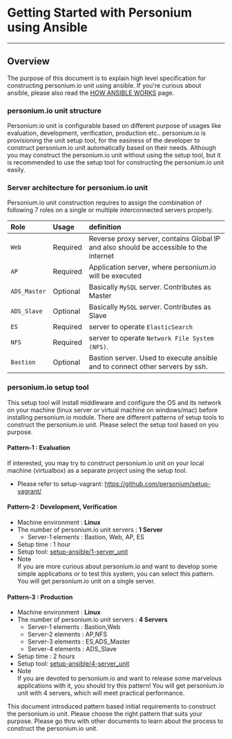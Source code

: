 # Getting Started with Personium using Ansible
-------------------------------

## Overview

The purpose of this document is to explain high level specification for constructing personium.io unit using ansible. If you're curious about ansible, please also read the [HOW ANSIBLE WORKS](http://www.ansible.com/how-ansible-works) page.

### personium.io unit structure

Personium.io unit is configurable based on different purpose of usages like evaluation, development, verification, production etc.. personium.io is provisioning the unit setup tool, for the easiness of the developer to construct personium.io unit automatically based on their needs.
Although you may construct the personium.io unit without using the setup tool, but it is recommended to use the setup tool for constructing the personium.io unit easily.

### Server architecture for personium.io unit
  Personium.io unit construction requires to assign the combination of following 7 roles on a single or multiple interconnected servers properly.


| **Role**     | **Usage**        | **definition**                                                                         |
|:-------------|:-----------------|:---------------------------------------------------------------------------------------|
| `Web`        |  Required        | Reverse proxy server, contains Global IP and also should be accessible to the internet |
| `AP`         |  Required        | Application server, where personium.io will be executed                                |
| `ADS_Master` |  Optional        | Basically `MySQL` server. Contributes as Master                                        |
| `ADS_Slave`  |  Optional        | Basically `MySQL` server. Contributes as Slave                                         |
| `ES`         |  Required        | server to operate `ElasticSearch`                                                      |
| `NFS`        |  Required        | server to operate `Network File System (NFS)`.                                         |
| `Bastion`    |  Optional        | Bastion server. Used to execute ansible and to connect other servers by ssh.           |


### personium.io setup tool

This setup tool will install middleware and configure the OS and its network on your machine (linux server or virtual machine on windows/mac) before installing personium.io module.
There are different patterns of setup tools to construct the personium.io unit. Please select the setup tool based on you purpose.

#### Pattern-1 : Evaluation

If interested, you may try to construct personium.io unit on your local machine (virtualbox) as a separate project using the setup tool.

* Please refer to setup-vagrant: https://github.com/personium/setup-vagrant/

#### Pattern-2 : Development, Verification

* Machine environment : **Linux**
* The number of personium.io unit servers : **1 Server**
  * Server-1 elements : Bastion, Web, AP, ES
* Setup time : 1 hour
* Setup tool: [setup-ansible/1-server_unit](https://github.com/personium/setup-ansible/tree/master/1-server_unit "1-server_unit")
* Note  
  If you are more curious about personium.io and want to develop some simple applications or to test this system, you can select this pattern. You will get personium.io unit on a single server.

#### Pattern-3 : Production

* Machine environment : **Linux**
* The number of personium.io unit servers : **4 Servers**
  * Server-1 elements : Bastion,Web
  * Server-2 elements : AP,NFS
  * Server-3 elements : ES,ADS_Master
  * Server-4 elements : ADS_Slave
* Setup time :  2 hours
* Setup tool: [setup-ansible/4-server_unit](https://github.com/personium/setup-ansible/tree/master/4-server_unit "4-server_unit")
* Note  
  If you are devoted to personium.io and want to release some marvelous applications with it, you should try this pattern! You will get personium.io unit with 4 servers, which will meet practical performance.


This document introduced pattern based initial requirements to construct the personium.io unit. Please choose the right pattern that suits your purpose.
Please go thru with other documents to learn about the process to construct the personium.io unit.
